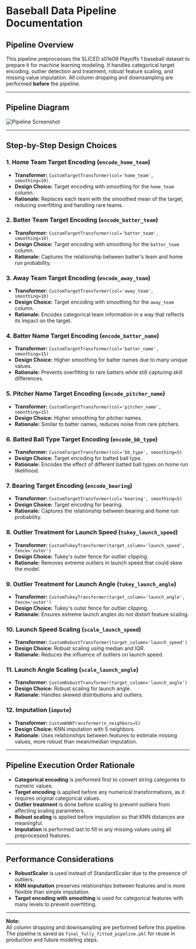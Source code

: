 # Baseball Data Pipeline Documentation

## Pipeline Overview

This pipeline preprocesses the SLICED s01e09 Playoffs 1 baseball dataset to prepare it for machine learning modeling. It handles categorical target encoding, outlier detection and treatment, robust feature scaling, and missing value imputation. All column dropping and downsampling are performed **before** the pipeline.

---

## Pipeline Diagram

![Pipeline Screenshot](https://github.com/Sterling-Miller/CS-423/final-datasets/Baseball_Pipeline.png)

---

## Step-by-Step Design Choices

### 1. Home Team Target Encoding (`encode_home_team`)
- **Transformer:** `CustomTargetTransformer(col='home_team', smoothing=10)`
- **Design Choice:** Target encoding with smoothing for the `home_team` column.
- **Rationale:** Replaces each team with the smoothed mean of the target, reducing overfitting and handling rare teams.

### 2. Batter Team Target Encoding (`encode_batter_team`)
- **Transformer:** `CustomTargetTransformer(col='batter_team', smoothing=10)`
- **Design Choice:** Target encoding with smoothing for the `batter_team` column.
- **Rationale:** Captures the relationship between batter's team and home run probability.

### 3. Away Team Target Encoding (`encode_away_team`)
- **Transformer:** `CustomTargetTransformer(col='away_team', smoothing=10)`
- **Design Choice:** Target encoding with smoothing for the `away_team` column.
- **Rationale:** Encodes categorical team information in a way that reflects its impact on the target.

### 4. Batter Name Target Encoding (`encode_batter_name`)
- **Transformer:** `CustomTargetTransformer(col='batter_name', smoothing=15)`
- **Design Choice:** Higher smoothing for batter names due to many unique values.
- **Rationale:** Prevents overfitting to rare batters while still capturing skill differences.

### 5. Pitcher Name Target Encoding (`encode_pitcher_name`)
- **Transformer:** `CustomTargetTransformer(col='pitcher_name', smoothing=15)`
- **Design Choice:** Higher smoothing for pitcher names.
- **Rationale:** Similar to batter names, reduces noise from rare pitchers.

### 6. Batted Ball Type Target Encoding (`encode_bb_type`)
- **Transformer:** `CustomTargetTransformer(col='bb_type', smoothing=5)`
- **Design Choice:** Target encoding for batted ball type.
- **Rationale:** Encodes the effect of different batted ball types on home run likelihood.

### 7. Bearing Target Encoding (`encode_bearing`)
- **Transformer:** `CustomTargetTransformer(col='bearing', smoothing=5)`
- **Design Choice:** Target encoding for bearing.
- **Rationale:** Captures the relationship between bearing and home run probability.

### 8. Outlier Treatment for Launch Speed (`tukey_launch_speed`)
- **Transformer:** `CustomTukeyTransformer(target_column='launch_speed', fence='outer')`
- **Design Choice:** Tukey's outer fence for outlier clipping.
- **Rationale:** Removes extreme outliers in launch speed that could skew the model.

### 9. Outlier Treatment for Launch Angle (`tukey_launch_angle`)
- **Transformer:** `CustomTukeyTransformer(target_column='launch_angle', fence='outer')`
- **Design Choice:** Tukey's outer fence for outlier clipping.
- **Rationale:** Ensures extreme launch angles do not distort feature scaling.

### 10. Launch Speed Scaling (`scale_launch_speed`)
- **Transformer:** `CustomRobustTransformer(target_column='launch_speed')`
- **Design Choice:** Robust scaling using median and IQR.
- **Rationale:** Reduces the influence of outliers on launch speed.

### 11. Launch Angle Scaling (`scale_launch_angle`)
- **Transformer:** `CustomRobustTransformer(target_column='launch_angle')`
- **Design Choice:** Robust scaling for launch angle.
- **Rationale:** Handles skewed distributions and outliers.

### 12. Imputation (`impute`)
- **Transformer:** `CustomKNNTransformer(n_neighbors=5)`
- **Design Choice:** KNN imputation with 5 neighbors.
- **Rationale:** Uses relationships between features to estimate missing values, more robust than mean/median imputation.

---

## Pipeline Execution Order Rationale

- **Categorical encoding** is performed first to convert string categories to numeric values.
- **Target encoding** is applied before any numerical transformations, as it requires original categorical values.
- **Outlier treatment** is done before scaling to prevent outliers from affecting scaling parameters.
- **Robust scaling** is applied before imputation so that KNN distances are meaningful.
- **Imputation** is performed last to fill in any missing values using all preprocessed features.

---

## Performance Considerations

- **RobustScaler** is used instead of StandardScaler due to the presence of outliers.
- **KNN imputation** preserves relationships between features and is more flexible than simple imputation.
- **Target encoding with smoothing** is used for categorical features with many levels to prevent overfitting.

---

**Note:**  
All column dropping and downsampling are performed before this pipeline. The pipeline is saved as `final_fully_fitted_pipeline.pkl` for reuse in production and future modeling steps.